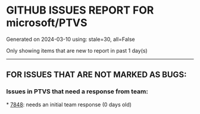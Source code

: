 
# GITHUB ISSUES REPORT FOR microsoft/PTVS


Generated on 2024-03-10 using: stale=30, all=False


Only showing items that are new to report in past 1 day(s)


---

## FOR ISSUES THAT ARE NOT MARKED AS BUGS:


### Issues in PTVS that need a response from team:


\* [7848](https://github.com/microsoft/PTVS/issues/7848 "Issue when cloning respiratory"): needs an initial team response (0 days old)
